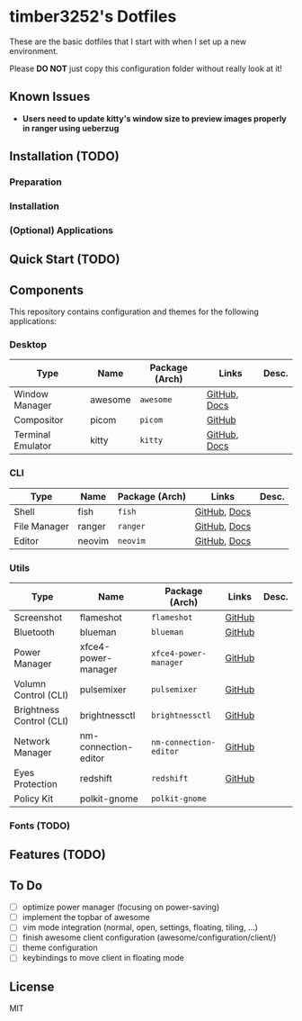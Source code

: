 # timber3252's Dotfiles

These are the basic dotfiles that I start with when I set up a new environment.

Please **DO NOT** just copy this configuration folder without really look at it!

## Known Issues

- **Users need to update kitty's window size to preview images properly in ranger using ueberzug**

## Installation (TODO)

### Preparation

### Installation

### (Optional) Applications

## Quick Start (TODO)

## Components

This repository contains configuration and themes for the following applications:

### Desktop

| Type           | Name    | Package (Arch) | Links                                                        | Desc.                           |
| -------------- | ------- | -------------- | ------------------------------------------------------------ | ------------------------------- |
| Window Manager | awesome | `awesome`      | [GitHub](https://github.com/awesomeWM/awesome), [Docs](https://awesomewm.org/doc/api/) |  |
| Compositor     | picom               | `picom`               | [GitHub](https://github.com/yshui/picom)                     |       |
| Terminal Emulator | kitty | `kitty`    | [GitHub](https://github.com/kovidgoyal/kitty), [Docs](https://sw.kovidgoyal.net/kitty/#quickstart) |                                 |

### CLI

| Type         | Name      | Package (Arch) | Links                                                        | Desc.                           |
| ------------ | --------- | -------------- | ------------------------------------------------------------ | ------------------------------- |
| Shell        | fish      | `fish`         | [GitHub](https://github.com/fish-shell/fish-shell), [Docs](https://fishshell.com/docs/current/index.html) | |
| File Manager | ranger    | `ranger`       | [GitHub](https://github.com/ranger/ranger), [Docs](https://github.com/ranger/ranger/wiki) | |
| Editor       | neovim    | `neovim`       | [GitHub](https://github.com/neovim/neovim), [Docs](https://github.com/neovim/neovim/wiki) | |

### Utils

  | Type                     | Name                 | Package (Arch)         | Links                                                        | Desc. |
  |--------------------------|----------------------|------------------------|--------------------------------------------------------------|-------|
  | Screenshot               | flameshot            | `flameshot`            | [GitHub](https://github.com/flameshot-org/flameshot)         |       |
  | Bluetooth                | blueman              | `blueman`              | [GitHub](https://github.com/blueman-project/blueman)         |       |
  | Power Manager            | xfce4-power-manager  | `xfce4-power-manager`  | [GitHub](https://github.com/xfce-mirror/xfce4-power-manager) |       |
  | Volumn Control (CLI)     | pulsemixer           | `pulsemixer`           | [GitHub](https://github.com/GeorgeFilipkin/pulsemixer)       |       |
  | Brightness Control (CLI) | brightnessctl        | `brightnessctl`        | [GitHub](https://github.com/Hummer12007/brightnessctl)       |       |
  | Network Manager          | nm-connection-editor | `nm-connection-editor` | [GitHub](https://github.com/NetworkManager/NetworkManager)   |       |
  | Eyes Protection          | redshift             | `redshift`             | [GitHub](https://github.com/jonls/redshift)                  |       |
  | Policy Kit               | polkit-gnome         | `polkit-gnome`         |                                                              |       |

### Fonts (TODO)

## Features (TODO)

## To Do

- [ ] optimize power manager (focusing on power-saving)
- [ ] implement the topbar of awesome
- [ ] vim mode integration (normal, open, settings, floating, tiling, ...)
- [ ] finish awesome client configuration (awesome/configuration/client/)
- [ ] theme configuration
- [ ] keybindings to move client in floating mode

## License

MIT

